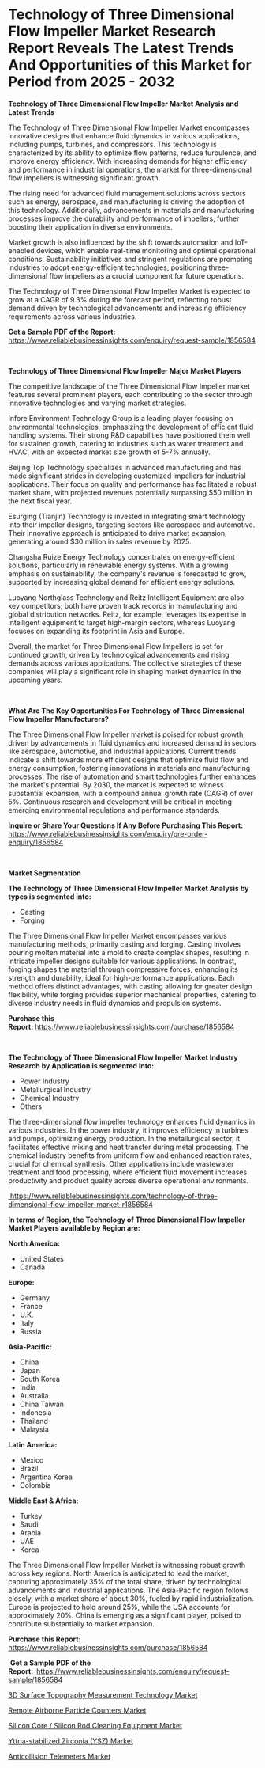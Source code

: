 <p><h1>Technology of Three Dimensional Flow Impeller Market Research Report Reveals The Latest Trends And Opportunities of this Market for Period from 2025 - 2032</h1></p><p><strong>Technology of Three Dimensional Flow Impeller Market Analysis and Latest Trends</strong></p>
<p><p>The Technology of Three Dimensional Flow Impeller Market encompasses innovative designs that enhance fluid dynamics in various applications, including pumps, turbines, and compressors. This technology is characterized by its ability to optimize flow patterns, reduce turbulence, and improve energy efficiency. With increasing demands for higher efficiency and performance in industrial operations, the market for three-dimensional flow impellers is witnessing significant growth. </p><p>The rising need for advanced fluid management solutions across sectors such as energy, aerospace, and manufacturing is driving the adoption of this technology. Additionally, advancements in materials and manufacturing processes improve the durability and performance of impellers, further boosting their application in diverse environments. </p><p>Market growth is also influenced by the shift towards automation and IoT-enabled devices, which enable real-time monitoring and optimal operational conditions. Sustainability initiatives and stringent regulations are prompting industries to adopt energy-efficient technologies, positioning three-dimensional flow impellers as a crucial component for future operations. </p><p>The Technology of Three Dimensional Flow Impeller Market is expected to grow at a CAGR of 9.3% during the forecast period, reflecting robust demand driven by technological advancements and increasing efficiency requirements across various industries.</p></p>
<p><strong>Get a Sample PDF of the Report:&nbsp;</strong> <a href="https://www.reliablebusinessinsights.com/enquiry/request-sample/1856584?utm_campaign=113&utm_medium=2&utm_source=Github&utm_content=ia&utm_term=08012025&utm_id=technology-of-three-dimensional-flow-impeller">https://www.reliablebusinessinsights.com/enquiry/request-sample/1856584</a></p>
<p>&nbsp;</p>
<p><strong>Technology of Three Dimensional Flow Impeller Major Market Players</strong></p>
<p><p>The competitive landscape of the Three Dimensional Flow Impeller market features several prominent players, each contributing to the sector through innovative technologies and varying market strategies.</p><p>Infore Environment Technology Group is a leading player focusing on environmental technologies, emphasizing the development of efficient fluid handling systems. Their strong R&D capabilities have positioned them well for sustained growth, catering to industries such as water treatment and HVAC, with an expected market size growth of 5-7% annually.</p><p>Beijing Top Technology specializes in advanced manufacturing and has made significant strides in developing customized impellers for industrial applications. Their focus on quality and performance has facilitated a robust market share, with projected revenues potentially surpassing $50 million in the next fiscal year.</p><p>Esurging (Tianjin) Technology is invested in integrating smart technology into their impeller designs, targeting sectors like aerospace and automotive. Their innovative approach is anticipated to drive market expansion, generating around $30 million in sales revenue by 2025.</p><p>Changsha Ruize Energy Technology concentrates on energy-efficient solutions, particularly in renewable energy systems. With a growing emphasis on sustainability, the company's revenue is forecasted to grow, supported by increasing global demand for efficient energy solutions.</p><p>Luoyang Northglass Technology and Reitz Intelligent Equipment are also key competitors; both have proven track records in manufacturing and global distribution networks. Reitz, for example, leverages its expertise in intelligent equipment to target high-margin sectors, whereas Luoyang focuses on expanding its footprint in Asia and Europe.</p><p>Overall, the market for Three Dimensional Flow Impellers is set for continued growth, driven by technological advancements and rising demands across various applications. The collective strategies of these companies will play a significant role in shaping market dynamics in the upcoming years.</p></p>
<p>&nbsp;</p>
<p><strong>What Are The Key Opportunities For Technology of Three Dimensional Flow Impeller Manufacturers?</strong></p>
<p><p>The Three Dimensional Flow Impeller market is poised for robust growth, driven by advancements in fluid dynamics and increased demand in sectors like aerospace, automotive, and industrial applications. Current trends indicate a shift towards more efficient designs that optimize fluid flow and energy consumption, fostering innovations in materials and manufacturing processes. The rise of automation and smart technologies further enhances the market's potential. By 2030, the market is expected to witness substantial expansion, with a compound annual growth rate (CAGR) of over 5%. Continuous research and development will be critical in meeting emerging environmental regulations and performance standards.</p></p>
<p><strong>Inquire or Share Your Questions If Any Before Purchasing This Report:</strong> <a href="https://www.reliablebusinessinsights.com/enquiry/pre-order-enquiry/1856584?utm_campaign=113&utm_medium=2&utm_source=Github&utm_content=ia&utm_term=08012025&utm_id=technology-of-three-dimensional-flow-impeller">https://www.reliablebusinessinsights.com/enquiry/pre-order-enquiry/1856584</a></p>
<p>&nbsp;</p>
<p><strong>Market Segmentation</strong></p>
<p><strong>The Technology of Three Dimensional Flow Impeller Market Analysis by types is segmented into:</strong></p>
<p><ul><li>Casting</li><li>Forging</li></ul></p>
<p><p>The Three Dimensional Flow Impeller Market encompasses various manufacturing methods, primarily casting and forging. Casting involves pouring molten material into a mold to create complex shapes, resulting in intricate impeller designs suitable for various applications. In contrast, forging shapes the material through compressive forces, enhancing its strength and durability, ideal for high-performance applications. Each method offers distinct advantages, with casting allowing for greater design flexibility, while forging provides superior mechanical properties, catering to diverse industry needs in fluid dynamics and propulsion systems.</p></p>
<p><strong>Purchase this Report:&nbsp;</strong><a href="https://www.reliablebusinessinsights.com/purchase/1856584?utm_campaign=113&utm_medium=2&utm_source=Github&utm_content=ia&utm_term=08012025&utm_id=technology-of-three-dimensional-flow-impeller">https://www.reliablebusinessinsights.com/purchase/1856584</a></p>
<p>&nbsp;</p>
<p><strong>The Technology of Three Dimensional Flow Impeller Market Industry Research by Application is segmented into:</strong></p>
<p><ul><li>Power Industry</li><li>Metallurgical Industry</li><li>Chemical Industry</li><li>Others</li></ul></p>
<p><p>The three-dimensional flow impeller technology enhances fluid dynamics in various industries. In the power industry, it improves efficiency in turbines and pumps, optimizing energy production. In the metallurgical sector, it facilitates effective mixing and heat transfer during metal processing. The chemical industry benefits from uniform flow and enhanced reaction rates, crucial for chemical synthesis. Other applications include wastewater treatment and food processing, where efficient fluid movement increases productivity and product quality across diverse operational environments.</p></p>
<p><a href="https://www.reliablebusinessinsights.com/technology-of-three-dimensional-flow-impeller-market-r1856584?utm_campaign=113&utm_medium=2&utm_source=Github&utm_content=ia&utm_term=08012025&utm_id=technology-of-three-dimensional-flow-impeller">&nbsp;https://www.reliablebusinessinsights.com/technology-of-three-dimensional-flow-impeller-market-r1856584</a></p>
<p><strong>In terms of Region, the Technology of Three Dimensional Flow Impeller Market Players available by Region are:</strong></p>
<p>
    <p> <strong> North America: </strong>
        <ul>
            <li>United States</li>
            <li>Canada</li>
        </ul>
        </p> 
    <p> <strong> Europe: </strong>
        <ul>
            <li>Germany</li>
            <li>France</li>
            <li>U.K.</li>
            <li>Italy</li>
            <li>Russia</li>
        </ul>
        </p> 
    <p> <strong> Asia-Pacific: </strong>
        <ul>
            <li>China</li>
            <li>Japan</li>
            <li>South Korea</li>
            <li>India</li>
            <li>Australia</li>
            <li>China Taiwan</li>
            <li>Indonesia</li>
            <li>Thailand</li>
            <li>Malaysia</li>
        </ul>
        </p> 
    <p> <strong> Latin America: </strong>
        <ul>
            <li>Mexico</li>
            <li>Brazil</li>
            <li>Argentina Korea</li>
            <li>Colombia</li>
        </ul>
        </p> 
    <p> <strong> Middle East & Africa: </strong>
        <ul>
            <li>Turkey</li>
            <li>Saudi</li>
            <li>Arabia</li>
            <li>UAE</li>
            <li>Korea</li>
        </ul>
    </p>
    </p>
<p><p>The Three Dimensional Flow Impeller Market is witnessing robust growth across key regions. North America is anticipated to lead the market, capturing approximately 35% of the total share, driven by technological advancements and industrial applications. The Asia-Pacific region follows closely, with a market share of about 30%, fueled by rapid industrialization. Europe is projected to hold around 25%, while the USA accounts for approximately 20%. China is emerging as a significant player, poised to contribute substantially to market expansion.</p></p>
<p><strong>Purchase this Report: </strong><a href="https://www.reliablebusinessinsights.com/purchase/1856584?utm_campaign=113&utm_medium=2&utm_source=Github&utm_content=ia&utm_term=08012025&utm_id=technology-of-three-dimensional-flow-impeller">https://www.reliablebusinessinsights.com/purchase/1856584</a></p>
<p>&nbsp;<strong>Get a Sample PDF of the Report:&nbsp;&nbsp;</strong><a href="https://www.reliablebusinessinsights.com/enquiry/request-sample/1856584?utm_campaign=113&utm_medium=2&utm_source=Github&utm_content=ia&utm_term=08012025&utm_id=technology-of-three-dimensional-flow-impeller">https://www.reliablebusinessinsights.com/enquiry/request-sample/1856584</a></p>
<p><strong></strong></p>
<p><p><a href="https://github.com/lehumiston1971679/Market-Research-Report-List-1/blob/main/3d-surface-topography-measurement-technology-market.md?utm_campaign=113&utm_medium=2&utm_source=Github&utm_content=ia&utm_term=08012025&utm_id=technology-of-three-dimensional-flow-impeller">3D Surface Topography Measurement Technology Market</a></p><p><a href="https://www.linkedin.com/pulse/remote-airborne-particle-counters-market-industry-landscape-ez5ye?utm_campaign=113&utm_medium=2&utm_source=Github&utm_content=ia&utm_term=08012025&utm_id=technology-of-three-dimensional-flow-impeller">Remote Airborne Particle Counters Market</a></p><p><a href="https://github.com/rileymgdorcas/Market-Research-Report-List-1/blob/main/silicon-core-silicon-rod-cleaning-equipment-market.md?utm_campaign=113&utm_medium=2&utm_source=Github&utm_content=ia&utm_term=08012025&utm_id=technology-of-three-dimensional-flow-impeller">Silicon Core / Silicon Rod Cleaning Equipment Market</a></p><p><a href="https://www.linkedin.com/pulse/future-growth-trends-yttria-stabilized-zirconia-ysz-market-forecasted-llbac?utm_campaign=113&utm_medium=2&utm_source=Github&utm_content=ia&utm_term=08012025&utm_id=technology-of-three-dimensional-flow-impeller">Yttria-stabilized Zirconia (YSZ) Market</a></p><p><a href="https://www.linkedin.com/pulse/data-global-anticollision-telemeters-markets-share-size-growth-wmbpe?utm_campaign=113&utm_medium=2&utm_source=Github&utm_content=ia&utm_term=08012025&utm_id=technology-of-three-dimensional-flow-impeller">Anticollision Telemeters Market</a></p></p>